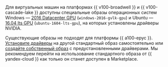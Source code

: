 Для виртуальных машин на платформах {{ v100-broadwell }} и {{ v100-cascade-lake }} доступны специальные образы операционных систем Windows — [2016 Datacenter GPU](https://cloud.yandex.ru/marketplace/products/f2eob03q1b62vg3fhe0t) (`windows-2016-gvlk-gpu`) и Ubuntu — [16.04 lts GPU](https://cloud.yandex.ru/marketplace/products/f2e9r8mdna9u5kvs59sl) (`ubuntu-1604-lts-gpu`), на которых установлены драйверы NVIDIA. 

Существующие образы не подходят для платформы {{ a100-epyc }}. [Установите драйверы](../../compute/operations/vm-operate/install-nvidia-drivers.md) на другой стандартный образ самостоятельно или [создайте собственный образ](../../compute/operations/image-create/custom-image.md) с предустановленными драйверами. Мы рекомендуем перейти на использование стандартного образа от {{ yandex-cloud }} как только он станет доступен в Marketplace.
